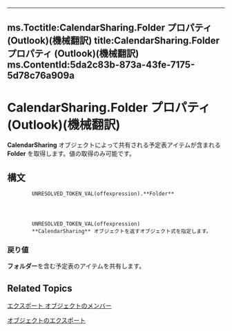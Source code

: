 

---
ms.Toctitle:CalendarSharing.Folder プロパティ (Outlook)(機械翻訳)
title:CalendarSharing.Folder プロパティ (Outlook)(機械翻訳)
ms.ContentId:5da2c83b-873a-43fe-7175-5d78c76a909a
---
# CalendarSharing.Folder プロパティ (Outlook)(機械翻訳)




**CalendarSharing** オブジェクトによって共有される予定表アイテムが含まれる **Folder** を取得します。値の取得のみ可能です。

## 構文

            UNRESOLVED_TOKEN_VAL(offexpression).**Folder**




            UNRESOLVED_TOKEN_VAL(offexpression)
            **CalendarSharing** オブジェクトを返すオブジェクト式を指定します。

### 戻り値
**フォルダー**を含む予定表のアイテムを共有します。





## Related Topics

[エクスポート オブジェクトのメンバー](1b2b6233-9816-e3f2-5924-694ce30cc8ef.md)

[オブジェクトのエクスポート](37a8a15e-51c2-b1a0-7db6-cf2a1f4e8405.md)




